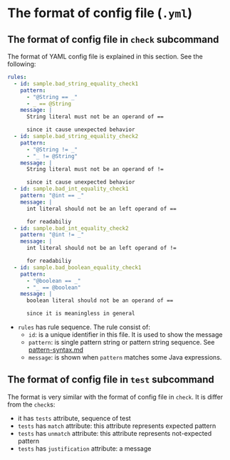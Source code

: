 # The format of config file (`.yml`)

## The format of config file in `check` subcommand

The format of YAML config file is explained in this section. See the following:

```yaml
rules:
  - id: sample.bad_string_equality_check1
    pattern:
      - "@String == _"
      - _ == @String
    message: |
      String literal must not be an operand of ==

      since it cause unexpected behavior
  - id: sample.bad_string_equality_check2
    pattern:
      - "@String != _"
      - "_ != @String"
    message: |
      String literal must not be an operand of !=

      since it cause unexpected behavior
  - id: sample.bad_int_equality_check1
    pattern: "@int == _"
    message: |
      int literal should not be an left operand of ==

      for readabiliy
  - id: sample.bad_int_equality_check2
    pattern: "@int != _"
    message: |
      int literal should not be an left operand of !=

      for readabiliy
  - id: sample.bad_boolean_equality_check1
    pattern:
      - "@boolean == _"
      - "_ == @boolean"
    message: |
      boolean literal should not be an operand of ==

      since it is meaningless in general
```

- `rules`  has rule sequence.  The rule consist of:
  - `id`:  is a unique identifier in this file. It is used to show the message
  - `pattern`: is single pattern string or pattern string sequence.  See [pattern-syntax.md](pattern-syntax.md)
  - `message`: is shown when `pattern` matches some Java expressions.
  
## The format of config file in `test` subcommand

The format is very similar with the format of config file in `check`.  It is differ from the `check`s:

- it has `tests` attribute, sequence of test
- `tests` has `match` attribute: this attribute represents expected pattern 
- `tests` has `unmatch` attribute:  this attribute represents not-expected pattern
- `tests` has `justification` attribute: a message
